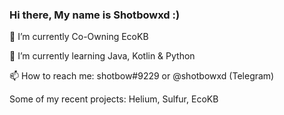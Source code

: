 ### Hi there, My name is Shotbowxd :)

🔭 I’m currently Co-Owning EcoKB

🌱 I’m currently learning Java, Kotlin & Python

📫 How to reach me: shotbow#9229 or @shotbowxd (Telegram)

Some of my recent projects:
Helium, Sulfur, EcoKB
